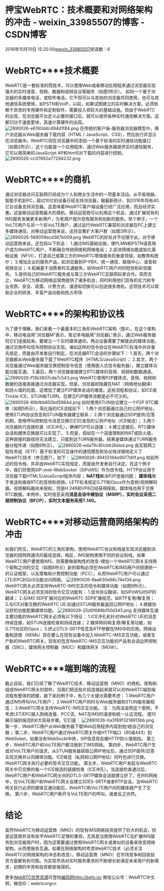 # 押宝WebRTC：技术概要和对网络架构的冲击 - weixin_33985507的博客 - CSDN博客
2016年10月10日 15:25:00[weixin_33985507](https://me.csdn.net/weixin_33985507)阅读数：6
# **WebRTC****技术概要**
WebRTC是一套标准的而技术，可以使用Web或者移动应用程序通过浏览器实现强大的实时语音、视频、数据和视频会议等服务（如图1所示）。
如同一个基于浏览器的多媒体电话，或软件电话，它不但可以与其他的浏览器共同使用，也可与其他通信系统使用，如PSTN和VoIP。以前，如果试图建立的实时解决方案，必须依赖于昂贵的专用硬件和定制软件，需要投入把巨大的基础设施。但由于WebRTC的出现，在浏览器平台定义必要的接口后，就可以提供各种实时通信解决方案。这都归功于速度更快，高速计算硬件的出现。
![2890026-e6190ddc494d1f84.png](https://upload-images.jianshu.io/upload_images/2890026-e6190ddc494d1f84.png)
在传统的客户端-服务器浏览器模型中，用户浏览器从Web服务器下载内容（HTML / JavaScript、CSS），然后执行并显示在浏览器中。WebRTC则在浏览器中的添加一个基于标准的实时通信功能接口（如图2所示），这个功能是一个应用程序，通过Web服务器提供实时通信服务，它可以用简单的JavaScript AP和html5对下载的内容进行控制。
![2890026-cc07662a77294232.png](https://upload-images.jianshu.io/upload_images/2890026-cc07662a77294232.png)
# **WebRTC****的商机**
通过浏览器访问互联网已经成为个人和商业生活中的一项基本活动。从平板电脑、智能手机到PC，超过10亿的设备已经支持浏览器，据最新统计，到2016年将有40亿台设备支持浏览器。这意味着WebRTC客户端设备已经广泛应用，而且经济实惠。这是移动运营商最大的商机，移动运营商可以利用这个机会，通过扩展现有的IMS服务发展更多新用户，为老用户提升现有服务和创新的服务。举个例子，一个VoLTE用户与另一个非VoLTE用户，通过运行WebRTC兼容的浏览器在PC上建立多媒体通信，对移动运营商来说，这将显著扩大客户群（如图3所示）。
![2890026-569059ecd387b009.png](https://upload-images.jianshu.io/upload_images/2890026-569059ecd387b009.png)
WebRTC的好处并不仅限于此，对于移动运营商来说，还包括以下机会：
1.通过IMS基础设施，使PLMN和PSTN语音用户成为WebRTC用户，不断融合传统网络和网络电话；
2.促进网络功能虚拟化基础设施（NFVI），打造自己或第三方的WebRTC增值服务的垂直领域，如教育和医疗；
3.增加企业的服务产品，如浏览器到IP-PBX、统一通信、联络中心、语音和视频会议；
4.拓展基于消费者的互通服务，如WebRTC用户间的短信和彩信服务。
5.提供自己的WebRTC服务或与第三方WebRTC互联网玩家合作。简而言之，WebRTC为移动网络运营商提供了诸多机会，同时利用他们现有的实力和专业资质、安全、政策、计费方式、漫游和切换可以创造很多商机。这项技术可以帮助企业的研发、丰富产品功能和抢占市场
# **WebRTC****的架构和协议栈**
为了便于理解，我们来看一个最基本的三角形WebRTC架构（图4）。在这个架构中，移动电话用“浏览器M”表示，笔记本电脑用“浏览器L”表示，通过Web服务器将它们连接起来。要建立一个实时媒体通讯，两台设备需要了解彼此的媒体功能，通过交换呼叫信令控制协议实现。诸如这样的信令协议在WebRTC标准中并非事先规定，而是由开发者自行制定。在浏览器RTC会话的步骤如下：
1.首先，两个浏览器都从Web服务器下载了WebRTC程序（HTML5/JavaScript）；
2.其次，两个浏览器通过Web服务器交换控制信令信息（使用嵌入式信令服务器），建立媒体功能功能互通。
3.最后，两个浏览器直接建立RTC媒体的音频、视频和数据通道。
![2890026-f13b3607cda7c543.png](https://upload-images.jianshu.io/upload_images/2890026-f13b3607cda7c543.png)
WebRTC使用P2P媒体流，音频、视频和数据的连接直接通过浏览器实现。但是，浏览器却隐藏在NAT（网络地址翻译）和防火墙的后面，这增加了建立P2P媒体会话的难度。这些流程和协议，如ICE或Trickle ICE，STUN和TURN，在建立P2P媒体流都是必不可少的。
![2890026-66bfbb650bd5964d.png](https://upload-images.jianshu.io/upload_images/2890026-66bfbb650bd5964d.png)
如何使用STUN协议建立一个P2P
RTC媒体（如图5所示），简化版的ICE流程如下：
1.两个浏览器通过自己的公网IP地址，使用STUN协议信息和STUN服务器建立联系；
2.两个浏览器通过SDP提供/应答机制，使用呼叫控制信令消息交换它们已发现的公共IP地址（ICE候选）；
3.两个浏览器执行连接检查（ICE冲孔），确保P2P可以连接；
4.建立连接后，RTC媒体会话和媒体交换就可以实现了。
5.但是，假如在一个高度限制的NAT或防火墙，这种直接的路径将无法建立，只能到达TURN服务器。结果是媒体通过TURN服务器分程传递（如图6所示）。
![2890026-eda79c80cbb2bbbd.png](https://upload-images.jianshu.io/upload_images/2890026-eda79c80cbb2bbbd.png)
由互联网工程任务组（IETF）基于标准的可互操作的通信模型和协议栈详细地定义了WebRTC技术（参见图7），如下：
![2890026-39455194e9077d0f.png](https://upload-images.jianshu.io/upload_images/2890026-39455194e9077d0f.png)
如前所述的信令栈，并非由WebRTC实现规定，而是由开发者自行决定。在这个例子中，我们将使用SIP-over-WebSocket（SIPoWS）作为信令栈。HTTP协议用于浏览器下载HTML5/JavaScript程序内容；
**NAT栈**解决P2P连接问题；
**媒体栈**用于发送和接收RTC的音频和视频。LETF标准规定G.711和Opus作为音频/视频解码器。视频解码器尚未授权，但是H.248和VP8已经获得授权。媒体栈也用于交换RTC数据。本例中，实时信息采用**消息会话中继协议（MSRP），**实时会议采用**二层控制协议（BFCP），**实时文本服务采用**T.140。**
# **WebRTC****对移动运营商网络架构的冲击**
如我们所见，WebRTC的三角形架构，使用WebRTC协议和栈是实现浏览器到浏览器的因特网通讯的最佳选择。相反，IMS架构使用不同的协议和栈。如果WebRTC用户要使用IMS，则需要做架构性的改变-增加一个WebRTC网关支持两个架构之间的交互（如图8所示）新的架构必须在WebRTC和IMS用户间搭建统一的认证框架，以及策略和计费控制功能（PCC），从而WebRTC用户可以通过LTE/EPC的QoS功能访问网络。
![2890026-8aa630e86c74e134.png](https://upload-images.jianshu.io/upload_images/2890026-8aa630e86c74e134.png)
WebRTC网关必须支持WebRTC-IMS交互的信令和媒体功能（如图9所示）。WebRTC网关必须支持的信令交互功能有：
1.信令协议翻译，如SIPoWS对SIP的翻译；
2.与IMS SDP扩展对应的WebRTC
SDP扩展规范，如RTP复用/解复用；
3.与ICE对象交换的WebRTC
UE;如通过STUN服务器返回公网IP地址；
4.根据协议好的功能配置媒体功能。
![2890026-25d0f688bf50d345.png](https://upload-images.jianshu.io/upload_images/2890026-25d0f688bf50d345.png)
支持媒体互通主要功能的WebRTC网关必须有以下特征：
1.ICE冲孔和针对WebRTC UE的消息持续连接，如STUN连接检查和持续连接；
2.媒体转码和复用/解复用功能，如G.711对应的Opus；
3.终止DTLS-SRTP信息及RTP参数在IMS中的应用。网络设备制造商（NEMs）现在要么在现有设备中加入WebRTC-IMS交互功能，或者生产新的WebRTC网关。现有的包含WebRTC-IMS交互功能的产品有会话边界控制器（SBC），媒体网关控制器（MGC）和媒体网关（MGW）。
# **WebRTC****端到端的流程**
截止目前，我们已经了解了WebRTC技术、移动运营商（MNO）的商机、架构和组成WebRTC网关的部件。当我们把这些片段连接起来就可以对WebRTC端到端流程有整体的把握，接下来的例子中，有几个关键点需要考虑：
1.WebRTC用户通过IMS呼叫VoLTE用户；
2.WebRTC用户同时与Web服务器和STUN服务器相连；
3.WebRTC网关支持WebRTC-IMS交互功能。
注：为简洁说明这个案例，不考虑LET/EPC接入网络连接、PCC流、NAT在IMS的漫游和统一认证流程。
图10展示端到端流的6大简易步骤。它们是：
![2890026-0a3f89f3218913bb.png](https://upload-images.jianshu.io/upload_images/2890026-0a3f89f3218913bb.png)
第一步，WebRTC用户从Web服务器下载Web应用程序内容到他/她自己的浏览器；
第二步，WebRTC用户通过WebRTC网关升级HTTP端口（80或443）到WebSoket。如果没有WebSockt中转，SIP信息将会被HTTP防火墙阻挡。
第三步，WebRTC用户和VoLTE用户都注册到了IMS网络。
第四步，WebRTC用户生成对VoLTE用户的请求，从STUN服务器获取公网IP地址后，通过SDP提供/应答实现交换并认同媒体功能。ICE候选（私网和公网IP地址）同时也进行交换。WebRTC网关执行必要的信令交互功能。
第五步，WebRTC用户发起与WebRTC网关中已交换的每一个ICE候选的链接检查（ICE冲孔）。当连接检查通过后，WebRTC用户和WebRTC网关间的DTLS-SRTP媒体会话就建立好了。在IMS网络中，在VoLTE用户和WebRTC网关会建立SDES-SRTP或者RTP会话。当WebRTC网关执行必须的媒体互通功能后，WebRTC和VoLTE用户间的媒体就产生了交换。
第六步，WebRTC用户断开与VoLTE用户的呼叫，或者反之亦然。
# **结论**
虽然WebRTC为移动运营商（MNO）的现有IMS网络投资提供了巨大的机会，但是运营商并没有给予WebRTC足够的重视，尤其是当使用WebRTC去扩展IMS服务到浏览器用户时，因为这需要通过使用WebRTC网关或类似的设备来改变网络架构，从而使服务互通。如果在网络架构时考虑WebRTC技术（必须关注WebRTC对网络架构的冲击和改变），移动运营商（MNO）在市场竞争和回收投资方面都有利可图。为实现市场对实时服务需求的不断增长和满足未来用户的新需求，初期的辛劳和投资都是值得的。
> 
更多[WebRTC优秀资源](https://link.jianshu.com?t=http://befo.io/424.html)可登陆[编风网](https://link.jianshu.com?t=http://befo.io/)http://befo.io/
微信公众号：WebRTC中文网，微信ID：webrtcorgcn

